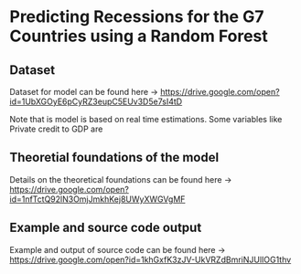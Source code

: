 # Predicting Recessions for the G7 Countries using a Random Forest #

## Dataset ##
Dataset for model can be found here -> https://drive.google.com/open?id=1UbXGOyE6pCyRZ3eupC5EUv3D5e7sI4tD

Note that is model is based on real time estimations. Some variables like Private credit to GDP are 

## Theoretial foundations of the model ##
Details on the theoretical foundations can be found here -> https://drive.google.com/open?id=1nfTctQ92lN3OmjJmkhKej8UWyXWGVgMF

## Example and source code output ##

Example and output of source code can be found here -> https://drive.google.com/open?id=1khGxfK3zJV-UkVRZdBmriNJUlIOG1thv

